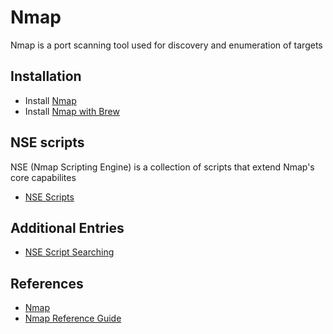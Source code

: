 # Nmap

Nmap is a port scanning tool used for discovery and enumeration of targets

## Installation
* Install [Nmap](https://nmap.org/download.html)
* Install [Nmap with Brew](https://formulae.brew.sh/formula/nmap)

## NSE scripts

NSE (Nmap Scripting Engine) is a collection of scripts that extend Nmap's core capabilites
* [NSE Scripts](https://nmap.org/nsedoc/scripts/)

## Additional Entries
* [NSE Script Searching](https://github.com/sneakerhax/Arsenal/blob/main/Tools/Nmap/Entries/nse_script_searching.md)

## References
* [Nmap](https://nmap.org/) 
* [Nmap Reference Guide](https://nmap.org/book/man.html)

